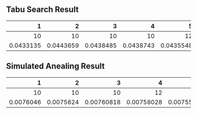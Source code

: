 ## Tabu Search Result
|          1 |          2 |          3 |          4 |          5 |          6 |          7 |         8 |          9 |         10 |        MAX |        MIN |        AVE |
|-----------:|-----------:|-----------:|-----------:|-----------:|-----------:|-----------:|----------:|-----------:|-----------:|-----------:|-----------:|-----------:|
| 10         | 10         | 10         | 10         | 12         | 10         | 10         | 12        | 14         | 12         | 14         | 10         | 11         |
|  0.0433135 |  0.0443659 |  0.0438485 |  0.0438743 |  0.0435548 |  0.0443094 |  0.0441995 |  0.042999 |  0.0427058 |  0.0435247 |  0.0443659 |  0.0427058 |  0.0436695 |

## Simulated Anealing Result
|          1 |          2 |           3 |           4 |           5 |           6 |           7 |           8 |           9 |          10 |         MAX |         MIN |         AVE |
|-----------:|-----------:|------------:|------------:|------------:|------------:|------------:|------------:|------------:|------------:|------------:|------------:|------------:|
| 10         | 10         | 10          | 12          | 10          | 10          | 10          | 10          | 13          | 10          | 13          | 10          | 10.5        |
|  0.0076046 |  0.0075624 |  0.00760818 |  0.00758028 |  0.00755239 |  0.00757384 |  0.00757289 |  0.00755882 |  0.00754595 |  0.00764918 |  0.00764918 |  0.00754595 |  0.00758085 |


